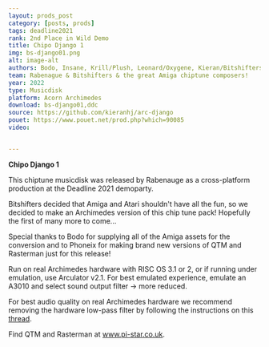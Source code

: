 ```yaml
---
layout: prods_post
category: [posts, prods]
tags: deadline2021
rank: 2nd Place in Wild Demo
title: Chipo Django 1
img: bs-django01.png
alt: image-alt
authors: Bodo, Insane, Krill/Plush, Leonard/Oxygene, Kieran/Bitshifters, Phoenix/Quantum, Titus, Virgill, Juice, Okeanos, Dalzey, Slash, Vedder, Curt Cool, Triance, Ma2e
team: Rabenague & Bitshifters & the great Amiga chiptune composers!
year: 2022
type: Musicdisk
platform: Acorn Archimedes
download: bs-django01,ddc
source: https://github.com/kieranhj/arc-django
pouet: https://www.pouet.net/prod.php?which=90085
video: 


---
```


**Chipo Django 1**

This chiptune musicdisk was released by Rabenauge as a cross-platform production at the Deadline 2021 demoparty.

Bitshifters decided that Amiga and Atari shouldn't have all the fun, so we decided to make an Archimedes version of this chip tune pack! Hopefully the first of many more to come...

Special thanks to Bodo for supplying all of the Amiga assets for the conversion and to Phoneix for making brand new versions of QTM and Rasterman just for this release!

Run on real Archimedes hardware with RISC OS 3.1 or 2, or if running under emulation, use Arculator v2.1. For best emulated experience, emulate an A3010 and select sound output filter -> more reduced.

For best audio quality on real Archimedes hardware we recommend removing the hardware low-pass filter by following the instructions on this [thread](https://stardot.org.uk/forums/viewtopic.php?f=16&t=13630).

Find QTM and Rasterman at www.pi-star.co.uk.
